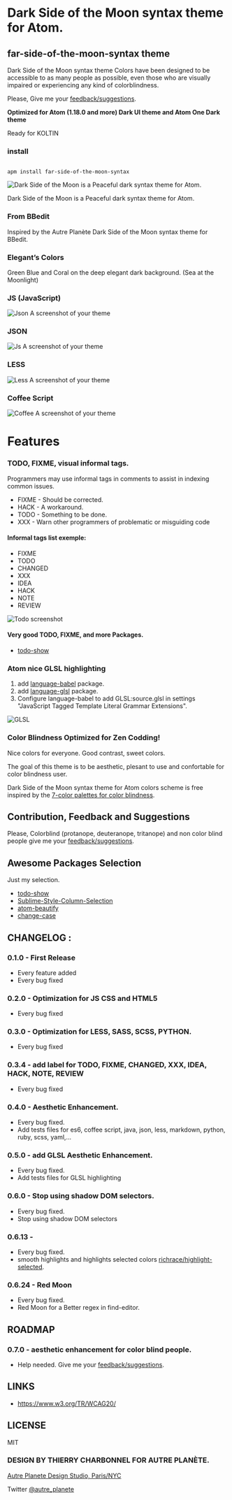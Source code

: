 # Dark Side of the Moon syntax theme for Atom.

## far-side-of-the-moon-syntax theme

Dark Side of the Moon syntax theme Colors have been designed to be accessible to as many people as possible, even those who are visually impaired or experiencing any kind of colorblindness.

Please, Give me your [feedback/suggestions](https://github.com/thierryc/far-side-of-the-moon-syntax/issues).

**Optimized for Atom (1.18.0 and more) Dark UI theme and Atom One Dark theme**

Ready for KOLTIN

### install

```ssh

apm install far-side-of-the-moon-syntax

```

![Dark Side of the Moon is a Peaceful dark syntax theme for Atom.](https://raw.githubusercontent.com/thierryc/far-side-of-the-moon-syntax/master/img/home.png)

Dark Side of the Moon is a Peaceful dark syntax theme for Atom.

### From BBedit

Inspired by the Autre Planète Dark Side of the Moon syntax theme for BBedit.

### Elegant’s Colors

Green Blue and Coral on the deep elegant dark background. (Sea at the Moonlight)

### JS (JavaScript)

![Json A screenshot of your theme](https://raw.githubusercontent.com/thierryc/far-side-of-the-moon-syntax/master/img/js_screen.png)

### JSON

![Js A screenshot of your theme](https://raw.githubusercontent.com/thierryc/far-side-of-the-moon-syntax/master/img/json_screen.png)

### LESS

![Less A screenshot of your theme](https://raw.githubusercontent.com/thierryc/far-side-of-the-moon-syntax/master/img/less_screen.png)

### Coffee Script

![Coffee A screenshot of your theme](https://raw.githubusercontent.com/thierryc/far-side-of-the-moon-syntax/master/img/coffee.png)

# Features

### TODO, FIXME, visual informal tags.

Programmers may use informal tags in comments to assist in indexing common issues.

* FIXME - Should be corrected.
* HACK - A workaround.
* TODO - Something to be done.
* XXX - Warn other programmers of problematic or misguiding code

#### Informal tags list exemple:

* FIXME
* TODO
* CHANGED
* XXX
* IDEA
* HACK
* NOTE
* REVIEW

![Todo screenshot](https://raw.githubusercontent.com/thierryc/far-side-of-the-moon-syntax/master/img/less_screen_todo.png)

#### Very good TODO, FIXME, and more Packages.

  * [todo-show](https://atom.io/packages/todo-show)

### Atom nice GLSL highlighting

1. add [language-babel](https://atom.io/packages/language-babel) package.
2. add [language-glsl](https://atom.io/packages/language-glsl) package.
3. Configure language-babel to add GLSL:source.glsl in settings "JavaScript Tagged Template Literal Grammar Extensions".

![GLSL](https://raw.githubusercontent.com/thierryc/far-side-of-the-moon-syntax/master/img/js-glsl.png)

### Color Blindness Optimized for Zen Codding!

Nice colors for everyone. Good contrast, sweet colors.

The goal of this  theme  is to be aesthetic, plesant to use and confortable for color blindness user.

Dark Side of the Moon syntax theme for Atom colors scheme is free inspired by the [7-color palettes for color blindness](http://mkweb.bcgsc.ca/colorblind/).

## Contribution, Feedback and Suggestions

Please, Colorblind (protanope, deuteranope, tritanope) and non color blind people give me your [feedback/suggestions](https://github.com/thierryc/far-side-of-the-moon-syntax/issues).

## Awesome Packages Selection

Just my selection.

  * [todo-show](https://atom.io/packages/todo-show)
  * [Sublime-Style-Column-Selection](https://atom.io/packages/Sublime-Style-Column-Selection)
  * [atom-beautify](https://atom.io/packages/atom-beautify)
  * [change-case](https://atom.io/packages/change-case)

## CHANGELOG :

### 0.1.0 - First Release
* Every feature added
* Every bug fixed

### 0.2.0 - Optimization for JS CSS and HTML5
* Every bug fixed

### 0.3.0 - Optimization for LESS, SASS, SCSS, PYTHON.
* Every bug fixed

### 0.3.4 - add label for TODO, FIXME, CHANGED, XXX, IDEA, HACK, NOTE, REVIEW
* Every bug fixed

### 0.4.0 - Aesthetic Enhancement.
* Every bug fixed.
* Add tests files for es6, coffee script, java, json, less, markdown, python, ruby, scss, yaml,…

### 0.5.0 - add GLSL Aesthetic Enhancement.
* Every bug fixed.
* Add tests files for GLSL highlighting

### 0.6.0 - Stop using shadow DOM selectors.
* Every bug fixed.
* Stop using shadow DOM selectors

### 0.6.13 -
* Every bug fixed.
* smooth highlights and highlights selected colors [richrace/highlight-selected](https://atom.io/packages/highlight-selected).

### 0.6.24 - Red Moon
* Every bug fixed.
* Red Moon for a Better regex in find-editor.


## ROADMAP

### 0.7.0 - aesthetic enhancement for color blind people.
* Help needed. Give me your [feedback/suggestions](https://github.com/thierryc/far-side-of-the-moon-syntax/issues).

## LINKS

* https://www.w3.org/TR/WCAG20/

## LICENSE

MIT

### DESIGN BY THIERRY CHARBONNEL FOR AUTRE PLANÈTE.

[Autre Planete Design Studio, Paris/NYC](http://www.autreplanete.com/)

Twitter [@autre_planete](https://twitter.com/autre_planete)
